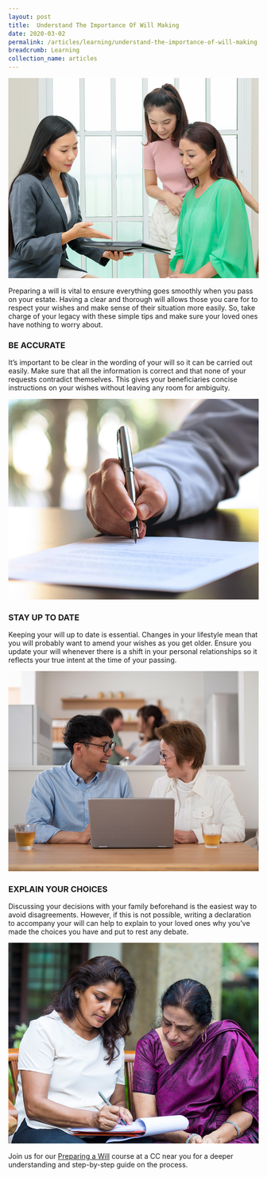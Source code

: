 ```yaml
---
layout: post
title:  Understand The Importance Of Will Making
date: 2020-03-02
permalink: /articles/learning/understand-the-importance-of-will-making
breadcrumb: Learning
collection_name: articles
---
```

![Understand The Importance Of Will Making](/images/content-articles/learning/understand-the-importance-of-will-making-img1.jpg)

Preparing a will is vital to ensure everything goes smoothly when you pass on your estate. Having a clear and thorough will allows those you care for to respect your wishes and make sense of their situation more easily. So, take charge of your legacy with these simple tips and make sure your loved ones have nothing to worry about.

### BE ACCURATE
It’s important to be clear in the wording of your will so it can be carried out easily. Make sure that all the information is correct and that none of your requests contradict themselves. This gives your beneficiaries concise instructions on your wishes without leaving any room for ambiguity.

![Understand The Importance Of Will Making](/images/content-articles/learning/understand-the-importance-of-will-making-img2.jpg)

### STAY UP TO DATE
Keeping your will up to date is essential. Changes in your lifestyle mean that you will probably want to amend your wishes as you get older. Ensure you update your will whenever there is a shift in your personal relationships so it reflects your true intent at the time of your passing. 

![Understand The Importance Of Will Making](/images/content-articles/learning/understand-the-importance-of-will-making-img3.jpg)

### EXPLAIN YOUR CHOICES
Discussing your decisions with your family beforehand is the easiest way to avoid disagreements. However, if this is not possible, writing a declaration to accompany your will can help to explain to your loved ones why you’ve made the choices you have and put to rest any debate.

![Understand The Importance Of Will Making](/images/content-articles/learning/understand-the-importance-of-will-making-img4.jpg)

Join us for our [Preparing a Will](../../course-directory/financial-literacy/#understandingtheprocessofpreparingawill) course at a CC near you for a deeper understanding and step-by-step guide on the process.